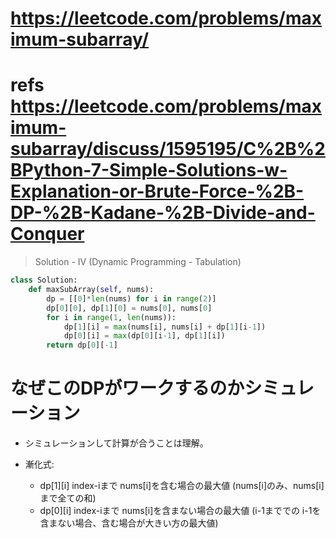 # https://leetcode.com/problems/maximum-subarray/

# refs https://leetcode.com/problems/maximum-subarray/discuss/1595195/C%2B%2BPython-7-Simple-Solutions-w-Explanation-or-Brute-Force-%2B-DP-%2B-Kadane-%2B-Divide-and-Conquer

> Solution - IV (Dynamic Programming - Tabulation)

```py
class Solution:
    def maxSubArray(self, nums):
        dp = [[0]*len(nums) for i in range(2)]
        dp[0][0], dp[1][0] = nums[0], nums[0]
        for i in range(1, len(nums)):
            dp[1][i] = max(nums[i], nums[i] + dp[1][i-1])
            dp[0][i] = max(dp[0][i-1], dp[1][i])
        return dp[0][-1]
```

# なぜこのDPがワークするのかシミュレーション

- シミュレーションして計算が合うことは理解。

- 漸化式:
  - dp[1][i] index-iまで nums[i]を含む場合の最大値 (nums[i]のみ、nums[i]まで全ての和)
  - dp[0][i] index-iまで nums[i]を含まない場合の最大値 (i-1まででの i-1を含まない場合、含む場合が大きい方の最大値)

